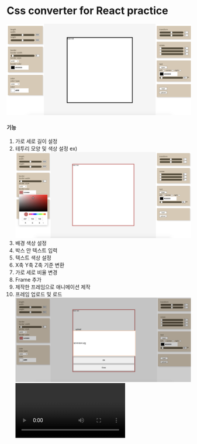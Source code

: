 # Css converter for React practice

![screen](./img/screen.png)

#### 기능

1. 가로 세로 길이 설정
2. 테투리 모양 및 색상 설정
   ex) ![screen](./img/screen_bordercolor.png)
3. 배경 색상 설정
4. 박스 안 텍스트 입력
5. 텍스트 색상 설정
6. X축 Y축 Z축 기준 변환
7. 가로 세로 비율 변경
8. Frame 추가
9. 제작한 프레임으로 애니메이션 제작
10. 프레임 업로드 및 로드
    ![screen](./img/screen_upload.png)
    ![screen](./img/screen_load.mov)
